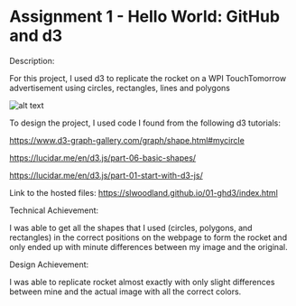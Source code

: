 Assignment 1 - Hello World: GitHub and d3  
===

Description:

For this project, I used d3 to replicate the rocket on a WPI TouchTomorrow advertisement using circles, rectangles, lines and polygons

![alt text](https://github.com/slwoodland/01-ghd3/blob/main/screenshot.png)

To design the project, I used code I found from the following d3 tutorials:

https://www.d3-graph-gallery.com/graph/shape.html#mycircle

https://lucidar.me/en/d3.js/part-06-basic-shapes/

https://lucidar.me/en/d3.js/part-01-start-with-d3-js/

Link to the hosted files:
https://slwoodland.github.io/01-ghd3/index.html

Technical Achievement:

I was able to get all the shapes that I used (circles, polygons, and rectangles) in the correct positions on the webpage to form the rocket and only ended up with minute differences between my image and the original.

Design Achievement:

I was able to replicate rocket almost exactly with only slight differences between mine and the actual image with all the correct colors.
